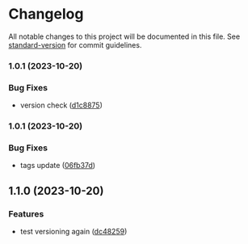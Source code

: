# Changelog

All notable changes to this project will be documented in this file. See [standard-version](https://github.com/conventional-changelog/standard-version) for commit guidelines.

### 1.0.1 (2023-10-20)


### Bug Fixes

* version check ([d1c8875](https://github.com/https://github.com/nitya118/LocationTracker.git/commit/d1c8875b7df0809886aa3ed0accc1422bfd72aa9))

### 1.0.1 (2023-10-20)


### Bug Fixes

* tags update ([06fb37d](https://github.com/https://github.com/nitya118/LocationTracker.git/commit/06fb37d3a775d05c9df9b019b465f6f34d06799a))

## 1.1.0 (2023-10-20)


### Features

* test versioning again ([dc48259](https://github.com/https://github.com/nitya118/LocationTracker.git/commit/dc482599967468272268a9da7937d0b7db10a973))
